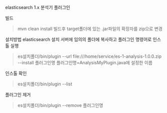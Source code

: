 elasticsearch 1.x 분석기 플러그인

빌드
>mvn clean install
빌드후 target폴더에 있는 .jar파일의 확장자를 zip으로 변경

설치방법
elasticsearch 설치 서버에 임의의 폴더에 복사하고 플러그인 명령어로 인스톨 실행
>es설치폴더/bin/plugin --url  file:///home/service/es-1-analysis-1.0.0.zip --install 플러그인명
플러그인명=AnalysisMyPlugin.java에 설정한 이름

인스톨 확인
>es설치폴더/bin/plugin --list

플러그인 제거
>es설치폴더/bin/plugin --remove 플러그인명 

